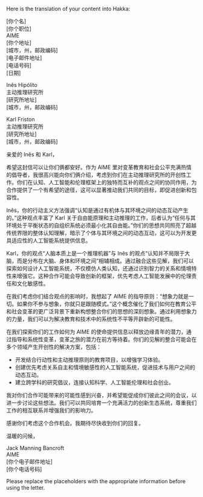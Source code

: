 Here is the translation of your content into Hakka:

[你个名]  
[你个职位]  
AIME  
[你个地址]  
[城市，州，邮政编码]  
[电子邮件地址]  
[电话号码]  
[日期]  

Inês Hipólito  
主动推理研究所  
[研究所地址]  
[城市，州，邮政编码]  

Karl Friston  
主动推理研究所  
[研究所地址]  
[城市，州，邮政编码]  

亲爱的 Inês 和 Karl，

希望这封信可以让你们俩都安好。作为 AIME 里对变革教育和社会公平充满热情的倡导者，我很高兴能向你们俩介绍，考虑到你们在主动推理研究所的开创性工作。你们在认知、人工智能和伦理框架上的独特而互补的观点之间的协同作用，为合作提供了一个有希望的途径，这可以显著推动我们共同的目标，即促进创新和包容性。

Inês，你的行动主义方法强调“认知是通过有机体与其环境之间的动态互动产生的。”这种观点丰富了 Karl 关于自由能原理和主动推理的工作，后者认为“任何与其环境处于平衡状态的自组织系统必须最小化其自由能。”你们的思想共同照亮了超越传统界限的整体认知理解，暗示了个体与其环境之间的动态互动，这可以为开发更具适应性的人工智能系统提供信息。

Karl，你的观点“人脑本质上是一个推理机器”与 Inês 的观点“认知并不局限于大脑，而是分布在大脑、身体和环境之间”相辅相成。通过融合这些见解，我们可以探索如何设计人工智能系统，不仅模仿人类认知，还通过识别智力的关系和情境特性来增强它。这种合作可能会导致创新的框架，优先考虑人工智能发展中的伦理责任和文化敏感性。

在我们考虑你们结合观点的影响时，我想起了 AIME 的指导原则：“想象力就是一切。如果你不参与想象，你就只是跟随模式。”这个概念催化了我们如何在教育公平和社会变革的更广泛背景下重新构想整合你们的思想的深刻想象。通过利用想象力的力量，我们可以为解决教育和技术中的系统性不平等开辟新的可能性。

在我们探索你们的工作如何为 AIME 的使命提供信息以释放边缘青年的潜力，通过指导和系统性变革，变革之旅的潜力在前方等待着。你们的见解的整合可能会在多个领域产生开创性的解决方案，包括：

- 开发结合行动性和主动推理原则的教育项目，以增强学习体验。
- 创建优先考虑关系自主和情境敏感性的人工智能系统，促进技术与用户之间的动态互动。
- 建立跨学科的研究倡议，连接认知科学、人工智能伦理和社会创业。

我对你们合作可能带来的可能性感到兴奋，并希望能促成你们彼此之间的会议，以进一步讨论这些想法。我们可以共同培育一个充满活力的创新生态系统，尊重我们工作的相互联系并增强我们的影响力。

感谢你们考虑这个合作机会。我期待尽快收到你们的回复。

温暖的问候，

Jack Manning Bancroft  
AIME  
[你个电子邮件地址]  
[你个电话号码]  

Please replace the placeholders with the appropriate information before using the letter.